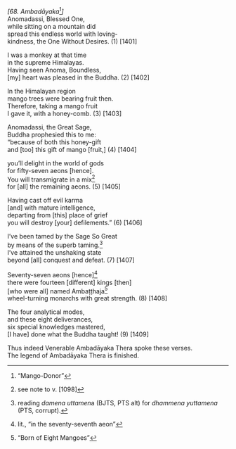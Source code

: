 *\[68. Ambadāyaka*[^1]*\]*  
Anomadassi, Blessed One,  
while sitting on a mountain did  
spread this endless world with loving-  
kindness, the One Without Desires. (1) \[1401\]

I was a monkey at that time  
in the supreme Himalayas.  
Having seen Anoma, Boundless,  
\[my\] heart was pleased in the Buddha. (2) \[1402\]

In the Himalayan region  
mango trees were bearing fruit then.  
Therefore, taking a mango fruit  
I gave it, with a honey-comb. (3) \[1403\]

Anomadassi, the Great Sage,  
Buddha prophesied this to me:  
“because of both this honey-gift  
and \[too\] this gift of mango \[fruit,\] (4) \[1404\]

you’ll delight in the world of gods  
for fifty-seven aeons \[hence\].  
You will transmigrate in a mix[^2]  
for \[all\] the remaining aeons. (5) \[1405\]

Having cast off evil karma  
\[and\] with mature intelligence,  
departing from \[this\] place of grief  
you will destroy \[your\] defilements.” (6) \[1406\]

I’ve been tamed by the Sage So Great  
by means of the superb taming.[^3]  
I’ve attained the unshaking state  
beyond \[all\] conquest and defeat. (7) \[1407\]

Seventy-seven aeons \[hence\][^4]  
there were fourteen \[different\] kings \[then\]  
\[who were all\] named Ambaṭṭhaja[^5]  
wheel-turning monarchs with great strength. (8) \[1408\]

The four analytical modes,  
and these eight deliverances,  
six special knowledges mastered,  
\[I have\] done what the Buddha taught! (9) \[1409\]

Thus indeed Venerable Ambadāyaka Thera spoke these verses.  
The legend of Ambadāyaka Thera is finished.

[^1]: “Mango-Donor”

[^2]: see note to v. \[1098\]

[^3]: reading *damena uttamen*a (BJTS, PTS alt) for *dhammena yuttamena* (PTS, corrupt).

[^4]: lit., “in the seventy-seventh aeon”

[^5]: “Born of Eight Mangoes”
